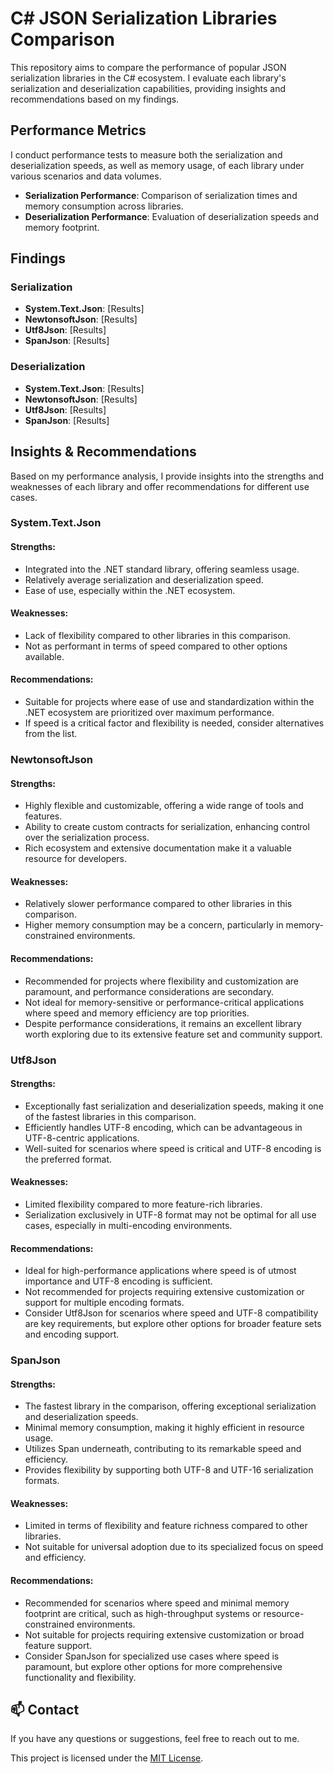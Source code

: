 # C# JSON Serialization Libraries Comparison

This repository aims to compare the performance of popular JSON serialization libraries in the C# ecosystem. I evaluate each library's serialization and deserialization capabilities, providing insights and recommendations based on my findings.

## Performance Metrics

I conduct performance tests to measure both the serialization and deserialization speeds, as well as memory usage, of each library under various scenarios and data volumes.

- **Serialization Performance**: Comparison of serialization times and memory consumption across libraries.
- **Deserialization Performance**: Evaluation of deserialization speeds and memory footprint.

## Findings

### Serialization

- **System.Text.Json**: [Results]
- **NewtonsoftJson**: [Results]
- **Utf8Json**: [Results]
- **SpanJson**: [Results]

### Deserialization

- **System.Text.Json**: [Results]
- **NewtonsoftJson**: [Results]
- **Utf8Json**: [Results]
- **SpanJson**: [Results]
  
## Insights & Recommendations

Based on my performance analysis, I provide insights into the strengths and weaknesses of each library and offer recommendations for different use cases.

### System.Text.Json

#### Strengths:
- Integrated into the .NET standard library, offering seamless usage.
- Relatively average serialization and deserialization speed.
- Ease of use, especially within the .NET ecosystem.

#### Weaknesses:
- Lack of flexibility compared to other libraries in this comparison.
- Not as performant in terms of speed compared to other options available.
  
#### Recommendations:
- Suitable for projects where ease of use and standardization within the .NET ecosystem are prioritized over maximum performance.
- If speed is a critical factor and flexibility is needed, consider alternatives from the list.

### NewtonsoftJson

#### Strengths:
- Highly flexible and customizable, offering a wide range of tools and features.
- Ability to create custom contracts for serialization, enhancing control over the serialization process.
- Rich ecosystem and extensive documentation make it a valuable resource for developers.

#### Weaknesses:
- Relatively slower performance compared to other libraries in this comparison.
- Higher memory consumption may be a concern, particularly in memory-constrained environments.
  
#### Recommendations:
- Recommended for projects where flexibility and customization are paramount, and performance considerations are secondary.
- Not ideal for memory-sensitive or performance-critical applications where speed and memory efficiency are top priorities.
- Despite performance considerations, it remains an excellent library worth exploring due to its extensive feature set and community support.

### Utf8Json

#### Strengths:
- Exceptionally fast serialization and deserialization speeds, making it one of the fastest libraries in this comparison.
- Efficiently handles UTF-8 encoding, which can be advantageous in UTF-8-centric applications.
- Well-suited for scenarios where speed is critical and UTF-8 encoding is the preferred format.

#### Weaknesses:
- Limited flexibility compared to more feature-rich libraries.
- Serialization exclusively in UTF-8 format may not be optimal for all use cases, especially in multi-encoding environments.

#### Recommendations:
- Ideal for high-performance applications where speed is of utmost importance and UTF-8 encoding is sufficient.
- Not recommended for projects requiring extensive customization or support for multiple encoding formats.
- Consider Utf8Json for scenarios where speed and UTF-8 compatibility are key requirements, but explore other options for broader feature sets and encoding support.

### SpanJson

#### Strengths:
- The fastest library in the comparison, offering exceptional serialization and deserialization speeds.
- Minimal memory consumption, making it highly efficient in resource usage.
- Utilizes Span<T> underneath, contributing to its remarkable speed and efficiency.
- Provides flexibility by supporting both UTF-8 and UTF-16 serialization formats.

#### Weaknesses:
- Limited in terms of flexibility and feature richness compared to other libraries.
- Not suitable for universal adoption due to its specialized focus on speed and efficiency.

#### Recommendations:
- Recommended for scenarios where speed and minimal memory footprint are critical, such as high-throughput systems or resource-constrained environments.
- Not suitable for projects requiring extensive customization or broad feature support.
- Consider SpanJson for specialized use cases where speed is paramount, but explore other options for more comprehensive functionality and flexibility.

## 📫 Contact

If you have any questions or suggestions, feel free to reach out to me.

This project is licensed under the [MIT License](LICENSE).
